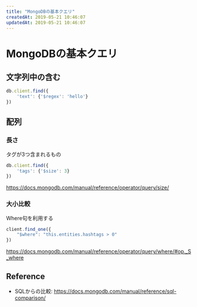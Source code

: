 ```yaml
---
title: "MongoDBの基本クエリ"
createdAt: 2019-05-21 10:46:07
updatedAt: 2019-05-21 10:46:07
---
```


# MongoDBの基本クエリ

## 文字列中の含む

```javascript
db.client.find({
    'text': {'$regex': 'hello'}
})
```


## 配列


### 長さ

タグが3つ含まれるもの

```js
db.client.find({
    'tags': {'$size': 3}
})
```

https://docs.mongodb.com/manual/reference/operator/query/size/

### 大小比較

Where句を利用する

```js
client.find_one({
    "$where": "this.entities.hashtags > 0"
})
```

https://docs.mongodb.com/manual/reference/operator/query/where/#op._S_where

## Reference

- SQLからの比較: https://docs.mongodb.com/manual/reference/sql-comparison/
